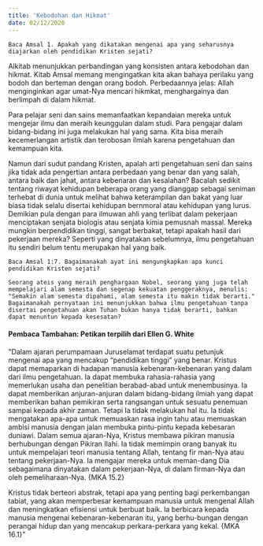 ```yaml
---
title: 'Kebodohan dan Hikmat'
date: 02/12/2020
---
```


`Baca Amsal 1. Apakah yang dikatakan mengenai apa yang seharusnya diajarkan oleh pendidikan Kristen sejati?`

Alkitab menunjukkan perbandingan yang konsisten antara kebodohan dan hikmat. Kitab Amsal memang mengingatkan kita akan bahaya perilaku yang bodoh dan berteman dengan orang bodoh. Perbedaannya jelas: Allah menginginkan agar umat-Nya mencari hikmkat, menghargainya dan berlimpah di dalam hikmat.

Para pelajar seni dan sains memanfaatkan kepandaian mereka untuk mengejar ilmu dan meraih keunggulan dalam studi. Para pengajar dalam bidang-bidang ini juga melakukan hal yang sama. Kita bisa meraih kecemerlangan artistik dan terobosan ilmiah karena pengetahuan dan kemampuan kita.

Namun dari sudut pandang Kristen, apalah arti pengetahuan seni dan sains jika tidak ada pengertian antara perbedaan yang benar dan yang salah, antara baik dan jahat, antara kebenaran dan kesalahan? Bacalah sedikit tentang riwayat kehidupan beberapa orang yang dianggap sebagai seniman terhebat di dunia untuk melihat bahwa keterampilan dan bakat yang luar biasa tidak selalu disertai kehidupan bernmoral atau kehidupan yang lurus. Demikian pula dengan para ilmuwan ahli yang terlibat dalam pekerjaan menciptakan senjata biologis atau senjata kimia pemusnah massal. Mereka mungkin berpendidikan tinggi, sangat berbakat, tetapi apakah hasil dari pekerjaan mereka? Seperti yang dinyatakan sebelumnya, ilmu pengetahuan itu sendiri belum tentu merupakan hal yang baik.

`Baca Amsal 1:7. Bagaimanakah ayat ini mengungkapkan apa kunci pendidikan Kristen sejati?`

`Seorang ateis yang meraih penghargaan Nobel, seorang yang juga telah mempelajari alam semesta dan segenap kekuatan penggeraknya, menulis: "Semakin alam semesta dipahami, alam semesta itu makin tidak berarti." Bagaimanakah pernyataan ini menunjukkan bahwa ilmu pengetahuan tanpa disertai pengetahuan akan Tuhan bukan hanya tidak berarti, bahkan dapat menuntun kepada kesesatan?`

#### Pembaca Tambahan: Petikan terpilih dari Ellen G. White

"Dalam ajaran perumpamaan Juruselamat terdapat suatu petunjuk mengenai apa yang mencakup “pendidikan tinggi” yang benar. Kristus dapat memaparkan di hadapan manusia kebenaran-kebenaran yang dalam dari ilmu pengetahuan. Ia dapat membuka rahasia-rahasia yang memerlukan usaha dan penelitian berabad-abad untuk menembusinya. Ia dapat memberikan anjuran-anjuran dalam bidang-bidang ilmiah yang dapat memberikan bahan pemikiran serta rangsangan untuk sesuatu penemuan sampai kepada akhir zaman. Tetapi Ia tidak melakukan hal itu. Ia tidak mengatakan apa-apa untuk memuaskan rasa ingin tahu atau memuaskan ambisi manusia dengan jalan membuka pintu-pintu kepada kebesaran duniawi. Dalam semua ajaran-Nya, Kristus membawa pikiran manusia berhubungan dengan Pikiran Ilahi. Ia tidak memimpin orang banyak itu untuk mempelajari teori manusia tentang Allah, tentang fir man-Nya atau tentang pekerjaan-Nya. Ia mengajar mereka untuk meman-dang Dia sebagaimana dinyatakan dalam pekerjaan-Nya, di dalam firman-Nya dan oleh pemeliharaan-Nya. {MKA 15.2}

Kristus tidak berteori abstrak, tetapi apa yang penting bagi perkembangan tabiat, yang akan memperbesar kemampuan manusia untuk mengenal Allah dan meningkatkan efisiensi untuk berbuat baik. Ia berbicara kepada manusia mengenai kebenaran-kebenaran itu, yang berhu-bungan dengan perangai hidup dan yang mencakup perkara-perkara yang kekal. {MKA 16.1}"